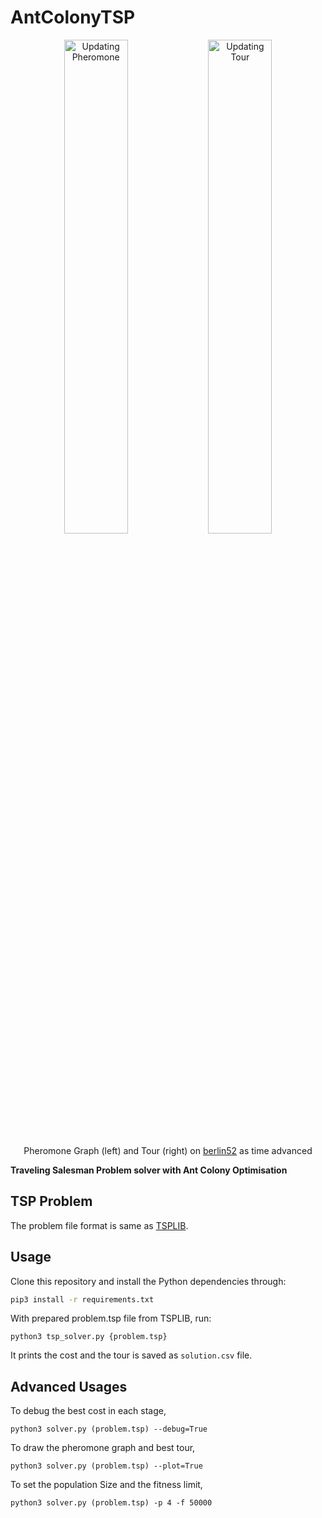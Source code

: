 # AntColonyTSP

<div float="left" align="center">
    <img align="top" src="https://imgur.com/9bv0ZOa.gif" alt="Updating Pheromone" width="45%"/>
    <img align="top" src="https://imgur.com/MRQ26XV.gif" alt="Updating Tour" width="45%"/>
    <p>Pheromone Graph (left) and Tour (right) on <a href="http://elib.zib.de/pub/mp-testdata/tsp/tsplib/tsp/berlin52.tsp">berlin52</a> as time advanced</p>
</div>

**Traveling Salesman Problem solver with Ant Colony Optimisation**

## TSP Problem

The problem file format is same as [TSPLIB](http://elib.zib.de/pub/mp-testdata/tsp/tsplib/tsplib.html).

## Usage

Clone this repository and install the Python dependencies through:

```sh
pip3 install -r requirements.txt
```

With prepared problem.tsp file from TSPLIB, run:

```
python3 tsp_solver.py {problem.tsp}
```

It prints the cost and the tour is saved as `solution.csv` file.

## Advanced Usages

To debug the best cost in each stage,

```
python3 solver.py (problem.tsp) --debug=True
```
To draw the pheromone graph and best tour,

```
python3 solver.py (problem.tsp) --plot=True
```

To set the population Size and the fitness limit,

```
python3 solver.py (problem.tsp) -p 4 -f 50000
```

